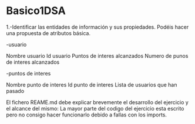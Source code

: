 # Basico1DSA

1.-Identificar las entidades de información y sus propiedades. Podéis hacer una
propuesta de atributos básica.

-usuario

Nombre usuario
Id usuario
Puntos de interes alcanzados
Numero de punos de interes alcanzados

-puntos de interes

Nombre punto de interes
Id punto de interes
Lista de usuarios que han pasado

El fichero REAME.md debe explicar brevemente el desarrollo del ejercicio
y el alcance del mismo:
La mayor parte del codigo del ejercicio esta escrito pero no consigo hacer funcionarlo debido a fallas
con los imports.
